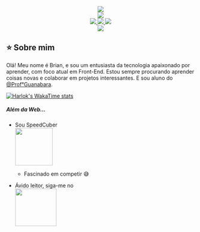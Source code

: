<div align="center">

<a href="https://github.com/DevDecfalter" target="blank">
          <img src="https://img.shields.io/badge/GitHub-171515?style=for-the-badge&logo=github&logoColor=HexaCorLogo" target="_blank" /> 
</a>
<br>
<a href="https://www.linkedin.com/in/brian-muniz-silveira-220367297/" target="blank">
 <img src="https://img.shields.io/badge/LinkedIn-rgb(10,%20102,%20194)?style=for-the-badge&logo=linkedin&logoColor=HexaCorLogo" target="_blank" /> 
</a>
<br>
<a href="mailto:devdec463@gmail.com" target="blank">
 <img src="https://img.shields.io/badge/Gmail-EA4335?style=for-the-badge&logo=gmail&logoColor=fff" target="_blank"> 
</a>

<a href="https://www.instagram.com/mxlfylxrd/" target="blank">
 <img src="https://img.shields.io/badge/Instagram-d62976?style=for-the-badge&logo=instagram&logoColor=fff" target="_blank"> 
</a>

<a href="https://www.duolingo.com/profile/Decfalter" target="_blank">
 <img src="https://img.shields.io/badge/Duolingo-%234DC730.svg?style=for-the-badge&logo=Duolingo&logoColor=white">
<br>
<a href="https://steamcommunity.com/profiles/76561198892657477">
 <img src="https://img.shields.io/badge/steam-%23000000.svg?style=for-the-badge&logo=steam&logoColor=white" target="_blank">
</a>

</div>

## :star: Sobre mim

Olá! Meu nome é Brian, e sou um entusiasta da tecnologia apaixonado por aprender, com foco atual em Front-End. Estou sempre procurando aprender coisas novas e colaborar em projetos interessantes. E sou aluno do <a href="https://github.com/gustavoguanabara" target="_blank">@Prof°Guanabara</a>.

[![Harlok's WakaTime stats](https://github-readme-stats.vercel.app/api/wakatime?username=DevDec&layout=compact)](https://github.com/anuraghazra/github-readme-stats)

##### Além da Web...

* Sou SpeedCuber <br>
  <a href="https://www.worldcubeassociation.org/persons/2024SILV15"><img src="https://www.worldcubeassociation.org/assets/WCA%20Logo%202020-061de52e4072abad5c277eb08f333316d1ff9133c14fc061e61f291c6c1547f7.svg" width="100" height="100"></a>
  * Fascinado em competir :sweat_smile:
 
* Ávido leitor, siga-me no <br>
<a href="https://www.skoob.com.br/usuario/10275762" target="_blank"><img src="https://imgs.search.brave.com/jSn-jJCCWxAYKtPZgAjY_6KpKcUfDJ7OiAhJUd3Vgzw/rs:fit:860:0:0/g:ce/aHR0cHM6Ly93d3cu/Zm9saGF1bmljYS5j/b20uYnIvd3AtY29u/dGVudC91cGxvYWRz/LzIwMjIvMDYvc2tv/b2IuanBn" width="110" height="100" ></a>
